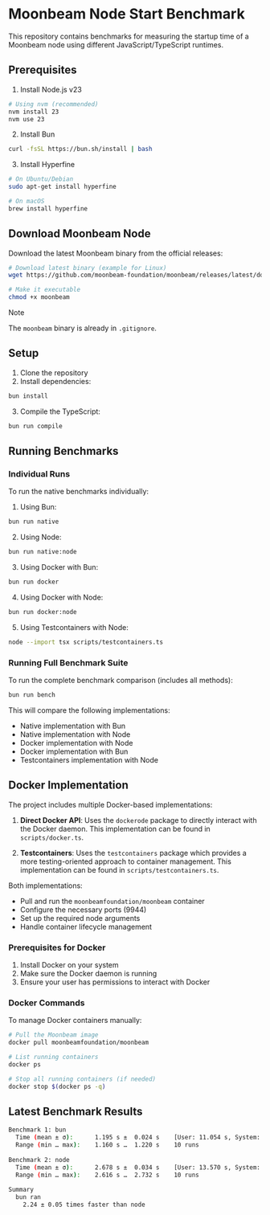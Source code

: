 # Moonbeam Node Start Benchmark

This repository contains benchmarks for measuring the startup time of a Moonbeam node using different JavaScript/TypeScript runtimes.

## Prerequisites

1. Install Node.js v23

```bash
# Using nvm (recommended)
nvm install 23
nvm use 23
```

2. Install Bun

```bash
curl -fsSL https://bun.sh/install | bash
```

3. Install Hyperfine
```bash
# On Ubuntu/Debian
sudo apt-get install hyperfine

# On macOS
brew install hyperfine
```

## Download Moonbeam Node

Download the latest Moonbeam binary from the official releases:

```bash
# Download latest binary (example for Linux)
wget https://github.com/moonbeam-foundation/moonbeam/releases/latest/download/moonbeam

# Make it executable
chmod +x moonbeam
```

> [!NOTE]  
> The `moonbeam` binary is already in `.gitignore`.

## Setup

1. Clone the repository
2. Install dependencies:

```bash
bun install
```

3. Compile the TypeScript:

```bash
bun run compile
```

## Running Benchmarks

### Individual Runs

To run the native benchmarks individually:

1. Using Bun:

```bash
bun run native
```

2. Using Node:

```bash
bun run native:node
```

3. Using Docker with Bun:

```bash
bun run docker
```

4. Using Docker with Node:

```bash
bun run docker:node
```

5. Using Testcontainers with Node:

```bash
node --import tsx scripts/testcontainers.ts
```

### Running Full Benchmark Suite

To run the complete benchmark comparison (includes all methods):

```bash
bun run bench
```

This will compare the following implementations:

- Native implementation with Bun
- Native implementation with Node
- Docker implementation with Node
- Docker implementation with Bun
- Testcontainers implementation with Node

## Docker Implementation

The project includes multiple Docker-based implementations:

1. **Direct Docker API**: Uses the `dockerode` package to directly interact with the Docker daemon. This implementation can be found in `scripts/docker.ts`.

2. **Testcontainers**: Uses the `testcontainers` package which provides a more testing-oriented approach to container management. This implementation can be found in `scripts/testcontainers.ts`.

Both implementations:

- Pull and run the `moonbeamfoundation/moonbeam` container
- Configure the necessary ports (9944)
- Set up the required node arguments
- Handle container lifecycle management

### Prerequisites for Docker

1. Install Docker on your system
2. Make sure the Docker daemon is running
3. Ensure your user has permissions to interact with Docker

### Docker Commands

To manage Docker containers manually:

```bash
# Pull the Moonbeam image
docker pull moonbeamfoundation/moonbeam

# List running containers
docker ps

# Stop all running containers (if needed)
docker stop $(docker ps -q)
```

## Latest Benchmark Results

```bash
Benchmark 1: bun
  Time (mean ± σ):      1.195 s ±  0.024 s    [User: 11.054 s, System: 0.294 s]
  Range (min … max):    1.160 s …  1.220 s    10 runs
 
Benchmark 2: node
  Time (mean ± σ):      2.678 s ±  0.034 s    [User: 13.570 s, System: 0.538 s]
  Range (min … max):    2.616 s …  2.732 s    10 runs
 
Summary
  bun ran
    2.24 ± 0.05 times faster than node
```
